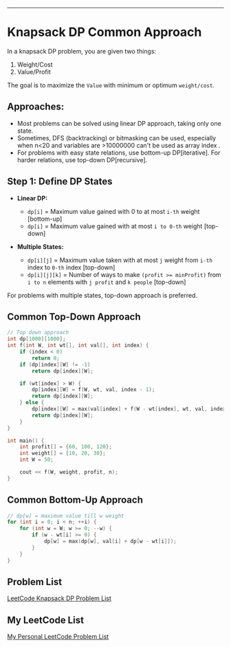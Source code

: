 
---

# Knapsack DP Common Approach

In a knapsack DP problem, you are given two things: 

1. Weight/Cost
2. Value/Profit

The goal is to maximize the `Value` with minimum or optimum `weight/cost`.

## Approaches:

- Most problems can be solved using linear DP approach, taking only one state.
- Sometimes, DFS (backtracking) or bitmasking can be used, especially when n<20 and variables are >10000000 can't be used as array index .
- For problems with easy state relations, use bottom-up DP[iterative]. For harder relations, use top-down DP[recursive].

## Step 1: Define DP States

- **Linear DP:**
    - `dp[i]` = Maximum value gained with 0 to at most `i-th` weight [bottom-up]
    - `dp[i]` = Maximum value gained with at most `i to 0-th` weight [top-down]

- **Multiple States:**
    - `dp[i][j]` = Maximum value taken with at most `j` weight from `i-th` index to `0-th` index [top-down]
    - `dp[i][j][k]` = Number of ways to make `(profit >= minProfit)` from `i to n` elements with `j profit` and `k people` [top-down]

For problems with multiple states, top-down approach is preferred.

## Common Top-Down Approach

```cpp
// Top down approach
int dp[1000][1000];
int f(int W, int wt[], int val[], int index) {
    if (index < 0)
        return 0;
    if (dp[index][W] != -1)
        return dp[index][W];

    if (wt[index] > W) {
        dp[index][W] = f(W, wt, val, index - 1);
        return dp[index][W];
    } else {
        dp[index][W] = max(val[index] + f(W - wt[index], wt, val, index - 1), f(W, wt, val, index - 1));
        return dp[index][W];
    }
}

int main() {
    int profit[] = {60, 100, 120};
    int weight[] = {10, 20, 30};
    int W = 50;

    cout << f(W, weight, profit, n);
}
```

## Common Bottom-Up Approach

```cpp
// dp[w] = maximum value till w weight
for (int i = 0; i < n; ++i) {
    for (int w = W; w >= 0; --w) {
        if (w - wt[i] >= 0) {
            dp[w] = max(dp[w], val[i] + dp[w - wt[i]]);
        }
    }
}
```

## Problem List

[LeetCode Knapsack DP Problem List](https://leetcode.com/list/50vif4uc/)

## My LeetCode List

[My Personal LeetCode Problem List](https://leetcode.com/list/?selectedList=pmuqba96)
